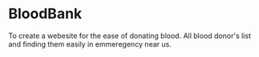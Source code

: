 # BloodBank

To create a webesite for the ease of donating blood. All blood donor's list and finding them easily in emmeregency near us.